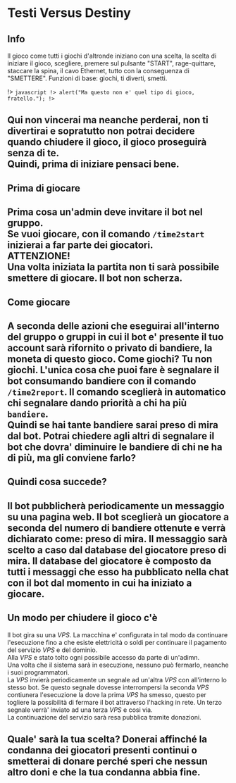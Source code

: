 ﻿# Testi Versus Destiny

## Info

Il gioco come tutti i giochi d'altronde iniziano con una scelta, la scelta di iniziare il gioco, scegliere, premere sul pulsante "START", rage-quittare, staccare la spina, il cavo Ethernet, tutto con la conseguenza di "SMETTERE". Funzioni di base: giochi, ti diverti, smetti.

!> ```javascript
!> alert("Ma questo non e' quel tipo di gioco, fratello.");
!> ```

Qui non vincerai ma neanche perderai, non ti divertirai e sopratutto non potrai decidere quando chiudere il gioco, il gioco proseguirà senza di te.  
Quindi, prima di iniziare pensaci bene.  
---

## Prima di giocare

Prima cosa un'admin deve invitare il bot nel gruppo.  
Se vuoi giocare, con il comando `/time2start` inizierai a far parte dei giocatori.  
**ATTENZIONE!**  
**Una volta iniziata la partita non ti sarà possibile smettere di giocare. Il bot non scherza.**  
---

## Come giocare

A seconda delle azioni che eseguirai all'interno del gruppo o gruppi in cui il bot e' presente il tuo account sarà rifornito o privato di **bandiere**, la moneta di questo gioco.
Come giochi? Tu non giochi. L'unica cosa che puoi fare è segnalare il bot consumando **bandiere** con il comando `/time2report`. Il comando sceglierà in automatico chi segnalare dando priorità a chi ha più `bandiere`.  
Quindi se hai tante bandiere sarai preso di mira dal bot. Potrai chiedere agli altri di segnalare il bot che dovra' diminuire le bandiere di chi ne ha di più, ma gli conviene farlo?
---

## Quindi cosa succede?

Il bot **pubblicherà** periodicamente un messaggio su una **pagina web**.
Il bot sceglierà un giocatore a seconda del numero di bandiere ottenute e verrà dichiarato come: **preso di mira**.
Il messaggio sarà scelto a caso dal database del giocatore preso di mira.
Il database del giocatore è composto da tutti i messaggi che esso ha pubblicato nella chat con il bot dal momento in cui ha iniziato a giocare.
---

## Un modo per chiudere il gioco c'è

Il bot gira su una *VPS*. La macchina e' configurata in tal modo da continuare l'esecuzione fino a che esiste elettricità o soldi per continuare il pagamento del servizio *VPS* e del dominio.  
Alla *VPS* e stato tolto ogni possibile accesso da parte di un'adimn.  
Una volta che il sistema sarà in esecuzione, nessuno può fermarlo, neanche i suoi programmatori.  
La *VPS* invierà periodicamente un segnale ad un'altra *VPS* con all'interno lo stesso bot. Se questo segnale dovesse interrompersi la seconda *VPS* contiunera l'esecuzione la dove la prima *VPS* ha smesso, questo per togliere la  possibilità di fermare il bot attraverso l'hacking in rete. Un terzo segnale verrà' inviato ad una terza *VPS* e cosi via.  
La continuazione del servizio sarà resa pubblica tramite donazioni.


Quale' sarà la tua scelta? Donerai affinché la condanna dei giocatori presenti continui o smetterai di donare perché speri che nessun altro doni e che la tua condanna abbia fine.
---